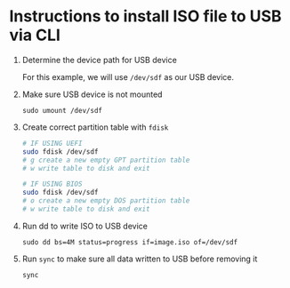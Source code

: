 # Instructions to install ISO file to USB via CLI

1. Determine the device path for USB device

   For this example, we will use `/dev/sdf` as our USB device.

2. Make sure USB device is not mounted

   ```
   sudo umount /dev/sdf
   ```

3. Create correct partition table with `fdisk`

   ```bash
   # IF USING UEFI
   sudo fdisk /dev/sdf
   # g create a new empty GPT partition table
   # w write table to disk and exit
   ```

   ```bash
   # IF USING BIOS
   sudo fdisk /dev/sdf
   # o create a new empty DOS partition table
   # w write table to disk and exit
   ```

3. Run dd to write ISO to USB device

   ```
   sudo dd bs=4M status=progress if=image.iso of=/dev/sdf
   ```

4. Run `sync` to make sure all data written to USB before removing it
   ```
   sync
   ```
